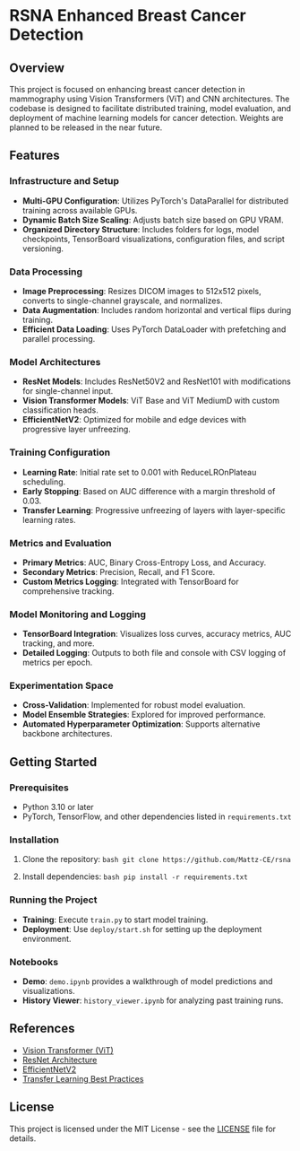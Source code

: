 # RSNA Enhanced Breast Cancer Detection

## Overview

This project is focused on enhancing breast cancer detection in mammography using Vision Transformers (ViT) and CNN architectures. The codebase is designed to facilitate distributed training, model evaluation, and deployment of machine learning models for cancer detection. Weights are planned to be released in the near future.

## Features

### Infrastructure and Setup

- **Multi-GPU Configuration**: Utilizes PyTorch's DataParallel for distributed training across available GPUs.
- **Dynamic Batch Size Scaling**: Adjusts batch size based on GPU VRAM.
- **Organized Directory Structure**: Includes folders for logs, model checkpoints, TensorBoard visualizations, configuration files, and script versioning.

### Data Processing

- **Image Preprocessing**: Resizes DICOM images to 512x512 pixels, converts to single-channel grayscale, and normalizes.
- **Data Augmentation**: Includes random horizontal and vertical flips during training.
- **Efficient Data Loading**: Uses PyTorch DataLoader with prefetching and parallel processing.

### Model Architectures

- **ResNet Models**: Includes ResNet50V2 and ResNet101 with modifications for single-channel input.
- **Vision Transformer Models**: ViT Base and ViT MediumD with custom classification heads.
- **EfficientNetV2**: Optimized for mobile and edge devices with progressive layer unfreezing.

### Training Configuration

- **Learning Rate**: Initial rate set to 0.001 with ReduceLROnPlateau scheduling.
- **Early Stopping**: Based on AUC difference with a margin threshold of 0.03.
- **Transfer Learning**: Progressive unfreezing of layers with layer-specific learning rates.

### Metrics and Evaluation

- **Primary Metrics**: AUC, Binary Cross-Entropy Loss, and Accuracy.
- **Secondary Metrics**: Precision, Recall, and F1 Score.
- **Custom Metrics Logging**: Integrated with TensorBoard for comprehensive tracking.

### Model Monitoring and Logging

- **TensorBoard Integration**: Visualizes loss curves, accuracy metrics, AUC tracking, and more.
- **Detailed Logging**: Outputs to both file and console with CSV logging of metrics per epoch.

### Experimentation Space

- **Cross-Validation**: Implemented for robust model evaluation.
- **Model Ensemble Strategies**: Explored for improved performance.
- **Automated Hyperparameter Optimization**: Supports alternative backbone architectures.

## Getting Started

### Prerequisites

- Python 3.10 or later
- PyTorch, TensorFlow, and other dependencies listed in `requirements.txt`

### Installation

1. Clone the repository:   ```bash
   git clone https://github.com/Mattz-CE/rsna   ```

2. Install dependencies:   ```bash
   pip install -r requirements.txt   ```

### Running the Project

- **Training**: Execute `train.py` to start model training.
- **Deployment**: Use `deploy/start.sh` for setting up the deployment environment.

### Notebooks

- **Demo**: `demo.ipynb` provides a walkthrough of model predictions and visualizations.
- **History Viewer**: `history_viewer.ipynb` for analyzing past training runs.

## References

- [Vision Transformer (ViT)](https://arxiv.org/abs/2010.11929)
- [ResNet Architecture](https://arxiv.org/abs/1512.03385)
- [EfficientNetV2](https://arxiv.org/abs/1905.11946)
- [Transfer Learning Best Practices](https://arxiv.org/abs/1911.02685)

## License

This project is licensed under the MIT License - see the [LICENSE](LICENSE) file for details.
